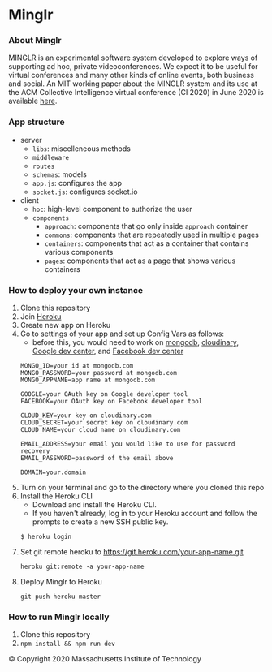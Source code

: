 # Minglr

### About Minglr
MINGLR is an experimental software system developed to explore ways of supporting ad hoc, private videoconferences. We expect it to be useful for virtual conferences and many other kinds of online events, both business and social. An MIT working paper about the MINGLR system and its use at the ACM Collective Intelligence virtual conference (CI 2020) in June 2020 is available [here](https://papers.ssrn.com/sol3/papers.cfm?abstract_id=3662620).

### App structure
 * server
   - `libs`: miscelleneous methods
   - `middleware`
   - `routes`
   - `schemas`: models
   - `app.js`: configures the app 
   - `socket.js`: configures socket.io
* client
   - `hoc`: high-level component to authorize the user
   - `components`
      - `approach`: components that go only inside `approach` container
      - `commons`: components that are repeatedly used in multiple pages
      - `containers`: components that act as a container that contains various components
      - `pages`: components that act as a page that shows various containers

### How to deploy your own instance
1. Clone this repository
2. Join [Heroku](https://heroku.com)
3. Create new app on Heroku
4. Go to settings of your app and set up Config Vars as follows:
   - before this, you would need to work on [mongodb](mongodb.com), [cloudinary](https://cloudinary.com), [Google dev center](https://developers.google.com/identity/sign-in/web), and [Facebook dev center](https://developers.facebook.com/)
   ```
   MONGO_ID=your id at mongodb.com
   MONGO_PASSWORD=your password at mongodb.com
   MONGO_APPNAME=app name at mongodb.com
   
   GOOGLE=your OAuth key on Google developer tool
   FACEBOOK=your OAuth key on Facebook developer tool
   
   CLOUD_KEY=your key on cloudinary.com
   CLOUD_SECRET=your secret key on cloudinary.com
   CLOUD_NAME=your cloud name on cloudinary.com
   
   EMAIL_ADDRESS=your email you would like to use for password recovery
   EMAIL_PASSWORD=password of the email above
   
   DOMAIN=your.domain
   ```
5. Turn on your terminal and go to the directory where you cloned this repo
6. Install the Heroku CLI
   - Download and install the Heroku CLI.
   - If you haven't already, log in to your Heroku account and follow the prompts to create a new SSH public key.
   ```
   $ heroku login
   ```
7. Set git remote heroku to https://git.heroku.com/your-app-name.git
   ```
   heroku git:remote -a your-app-name
   ```
8. Deploy Minglr to Heroku
   ```
   git push heroku master
   ```
   

### How to run Minglr locally
1. Clone this repository
2. `npm install && npm run dev`

© Copyright 2020 Massachusetts Institute of Technology
